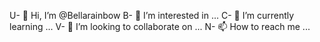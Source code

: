 U- 👋 Hi, I’m @Bellarainbow
B- 👀 I’m interested in ...
C- 🌱 I’m currently learning ...
V- 💞️ I’m looking to collaborate on ...
N- 📫 How to reach me ...

<!---
Bellarainbow/Bellarainbow is a ✨ special ✨ repository because its `README.md` (this file) appears on your GitHub profile.
You can click the Preview link to take a look at your changes.
--->
